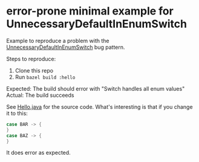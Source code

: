 # error-prone minimal example for UnnecessaryDefaultInEnumSwitch

Example to reproduce a problem with the
[UnnecessaryDefaultInEnumSwitch](https://errorprone.info/bugpattern/UnnecessaryDefaultInEnumSwitch)
bug pattern.

Steps to reproduce:

1. Clone this repo
2. Run `bazel build :hello`

Expected: The build should error with "Switch handles all enum values"
Actual: The build succeeds

See [Hello.java](src/main/java/example/Hello.java) for the source code.
What's interesting is that if you change it to this:

```java
case BAR -> {
}
case BAZ -> {
}
```

It does error as expected.
